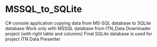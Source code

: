 # MSSQL_to_SQLite
C# console application copying data from MS-SQL database to SQLite database
Work only with MSSQL database from ITN_Data Downloader project (with right table and columns)
Final SQLite database is used for project ITN Data Presenter
